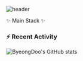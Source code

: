 ![header](https://capsule-render.vercel.app/api?type=waving&color=auto&height=230&section=header&text=Hi%20there!%20👋&fontSize=70)

✨ Main Stack ✨

<!--
**ByeongDoo-Han/ByeongDoo-Han** is a ✨ _special_ ✨ repository because its `README.md` (this file) appears on your GitHub profile.

Here are some ideas to get you started:

- 🔭 I’m currently working on ...
- 🌱 I’m currently learning ...
- 👯 I’m looking to collaborate on ...
- 🤔 I’m looking for help with ...
- 💬 Ask me about ...
- 📫 How to reach me: ...
- 😄 Pronouns: ...
- ⚡ Fun fact: ...
-->

### :zap: Recent Activity
<!--START_SECTION:activity-->

<!--END_SECTION:activity-->
![ByeongDoo's GitHub stats](https://github-readme-stats.vercel.app/api?username=ByeongDoo-Han&show_icons=true&theme=auto)

